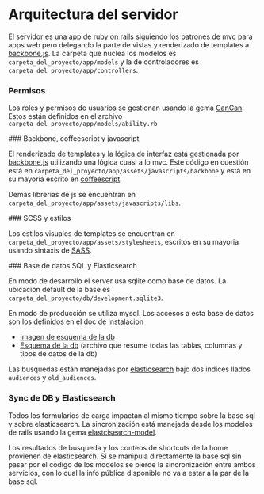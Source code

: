 # Arquitectura del servidor

El servidor es una app de [ruby on rails](http://www.rubyonrails.org.es/) siguiendo los patrones de mvc para apps web pero delegando la parte de vistas y renderizado de templates a [backbone.js](http://backbonejs.org/). La carpeta que nuclea los modelos es `carpeta_del_proyecto/app/models` y la de controladores es `carpeta_del_proyecto/app/controllers`. 

### Permisos

Los roles y permisos de usuarios se gestionan usando la gema [CanCan](https://github.com/ryanb/cancan). Estos están definidos en el archivo `carpeta_del_proyecto/app/models/ability.rb`

### Backbone, coffeescript y javascript

El renderizado de templates y la lógica de interfaz está gestionada por [backbone.js](http://backbonejs.org/) utilizando una lógica cuasi a lo mvc. Este código en cuestión está en `carpeta_del_proyecto/app/assets/javascripts/backbone` y está en su mayoria escrito en [coffeescript](http://coffeescript.org/).

Demás librerias de js se encuentran en `carpeta_del_proyecto/app/assets/javascripts/libs`. 

### SCSS y estilos

Los estilos visuales de templates se encuentran en `carpeta_del_proyecto/app/assets/stylesheets`, escritos en su mayoria usando sintaxis de [SASS](http://sass-lang.com/).

### Base de datos SQL y Elasticsearch

En modo de desarrollo el server usa sqlite como base de datos. La ubicación default de la base es `carpeta_del_proyecto/db/development.sqlite3`. 

En modo de producción se utiliza mysql. Los accesos a esta base de datos son los definidos en el doc de [instalacion](./instalacion.md)

- [Imagen de esquema de la db](./db.png?raw=true)
- [Esquema de la db](../db/schema.rb) (archivo que resume todas las tablas, columnas y tipos de datos de la db)

Las busquedas están manejadas por [elasticsearch](https://www.elastic.co/products/elasticsearch) bajo dos indices llados `audiences` y `old_audiences`.

### Sync de DB y Elasticsearch

Todos los formularios de carga impactan al mismo tiempo sobre la base sql y sobre elasticsearch. La sincronización está manejada desde los modelos de rails usando la gema [elastcisearch-model](https://github.com/elastic/elasticsearch-rails/tree/master/elasticsearch-model). 

Los resultados de busqueda y los conteos de shortcuts de la home provienen de elasticsearch. Si se manipula directamente la base sql sin pasar por el codigo de los modelos se pierde la sincronización entre ambos servicios, con lo cual la info pública disponible no va a estar a la par de la base sql. 